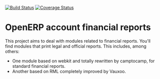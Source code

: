 [![Build Status](https://travis-ci.org/OCA/account-financial-reporting.svg?branch=7.0)](https://travis-ci.org/OCA/account-financial-reporting)
[![Coverage Status](https://coveralls.io/repos/OCA/account-financial-reporting/badge.png?branch=7.0)](https://coveralls.io/r/OCA/account-financial-reporting?branch=7.0)

OpenERP account financial reports
=================================

This project aims to deal with modules related to financial reports. You'll 
find modules that print legal and official reports. This includes, among 
others:

* One module based on webkit and totally rewritten by camptocamp, for standard
  financial reports.
* Another based on RML completely improved by Vauxoo.

